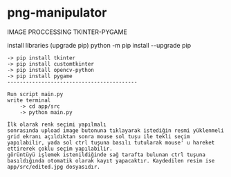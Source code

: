 # png-manipulator
IMAGE PROCCESSING
TKINTER-PYGAME

install libraries
    (upgrade pip)
    python -m pip install --upgrade pip

    -> pip install tkinter
    -> pip install customtkinter
    -> pip install opencv-python
    -> pip install pygame
    ------------------------------------------

    Run script main.py
    write terminal
        -> cd app/src
        -> python main.py
    
    İlk olarak renk seçimi yapılmalı
    sonrasında upload image butonuna tıklayarak istediğin resmi yüklenmeli
    grid ekranı açıldıktan sonra mouse sol tuşu ile tekli seçim yapılabilir, yada sol ctrl tuşuna basılı tutularak mouse' u hareket ettirerek çoklu seçim yapılabilir.
    görüntüyü işlemek istenildiğinde sağ tarafta bulunan ctrl tuşuna basıldığında otomatik olarak kayıt yapacaktır. Kaydedilen resim ise app/src/edited.jpg dosyasıdır.
    
    
